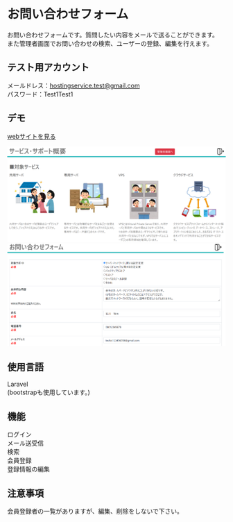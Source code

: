 ﻿# お問い合わせフォーム
 お問い合わせフォームです。質問したい内容をメールで送ることができます。<br/>
 また管理者画面でお問い合わせの検索、ユーザーの登録、編集を行えます。
 
## テスト用アカウント
メールドレス：hostingservice.test@gmail.com <br/>
パスワード：Test1Test1 <br/>


## デモ
[webサイトを見る](https://www.you01haya.shop)

 
<div align="center">
<img src="./team2.png" alt="ホーム画面">
</div>

<div align="center">
<img src="./team.png" alt="お問い合わせ画面">
</div>
 
## 使用言語
Laravel <br/>
(bootstrapも使用しています。)
　
## 機能
ログイン<br/>
メール送受信<br/>
検索<br/>
会員登録<br/>
登録情報の編集<br/>

  
## 注意事項
会員登録者の一覧がありますが、編集、削除をしないで下さい。
